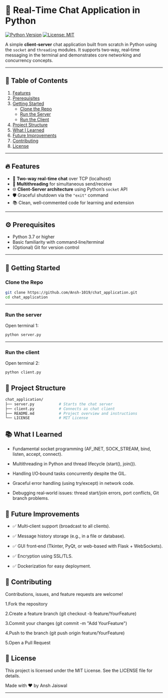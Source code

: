 # 💬 Real‑Time Chat Application in Python

[![Python Version](https://img.shields.io/badge/python-3.7%2B-blue)](https://www.python.org/) [![License: MIT](https://img.shields.io/badge/License-MIT-green)](LICENSE)

A simple **client‑server** chat application built from scratch in Python using the `socket` and `threading` modules. It supports two‑way, real‑time messaging in the terminal and demonstrates core networking and concurrency concepts.

---

## 📝 Table of Contents

1. [Features](#features)  
2. [Prerequisites](#prerequisites)  
3. [Getting Started](#getting-started)  
   - [Clone the Repo](#clone-the-repo)  
   - [Run the Server](#run-the-server)  
   - [Run the Client](#run-the-client)  
4. [Project Structure](#project-structure)   
5. [What I Learned](#what-i-learned)  
6. [Future Improvements](#future-improvements)  
7. [Contributing](#contributing)  
8. [License](#license)  

---

## 🔥 Features

- 🔄 **Two‑way real‑time chat** over TCP (localhost)  
- 🤖 **Multithreading** for simultaneous send/receive  
- 🌐 **Client‑Server architecture** using Python’s `socket` API  
- 🛡️ Graceful shutdown via the `"exit"` command  
- 📚 Clean, well‑commented code for learning and extension  

---

## ⚙️ Prerequisites

- Python 3.7 or higher  
- Basic familiarity with command‑line/terminal  
- (Optional) Git for version control

---

## 🚀 Getting Started

### Clone the Repo

```bash
git clone https://github.com/Ansh-1019/chat_application.git
cd chat_application
```
---

### Run the server

Open terminal 1:
```bash
python server.py
```
---
### Run the client

Open terminal 2:
```bash
python client.py
```

## 📁 Project Structure
```bash
chat_application/
├── server.py           # Starts the chat server
├── client.py           # Connects as chat client
├── README.md           # Project overview and instructions
└── LICENSE             # MIT License
```
## 📚 What I Learned

- Fundamental socket programming (AF_INET, SOCK_STREAM, bind, listen, accept, connect).

- Multithreading in Python and thread lifecycle (start(), join()).

- Handling I/O‑bound tasks concurrently despite the GIL.

- Graceful error handling (using try/except) in network code.

- Debugging real‑world issues: thread start/join errors, port conflicts, Git branch problems.

## 🚧 Future Improvements

- ✅ Multi‑client support (broadcast to all clients).

- ✅ Message history storage (e.g., in a file or database).

- ✅ GUI front‑end (Tkinter, PyQt, or web-based with Flask + WebSockets).

- ✅ Encryption using SSL/TLS.

- ✅ Dockerization for easy deployment.

## 🤝 Contributing

Contributions, issues, and feature requests are welcome!

1.Fork the repository

2.Create a feature branch (git checkout -b feature/YourFeature)

3.Commit your changes (git commit -m "Add YourFeature")

4.Push to the branch (git push origin feature/YourFeature)

5.Open a Pull Request

## 📝 License

This project is licensed under the MIT License. See the LICENSE file for details.

Made with ❤️ by Ansh Jaiswal

---